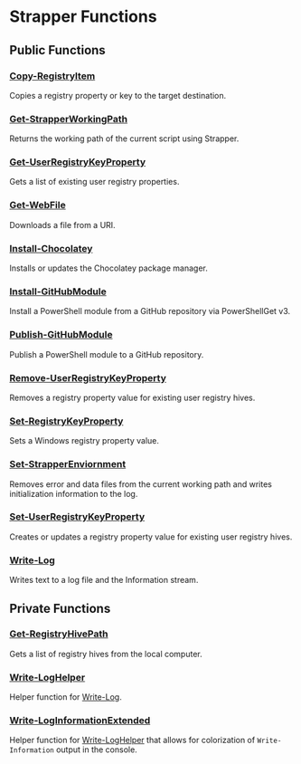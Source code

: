 # Strapper Functions

## Public Functions

### [Copy-RegistryItem](./docs/Copy-RegistryItem.md)
Copies a registry property or key to the target destination.

### [Get-StrapperWorkingPath](./docs/Get-StrapperWorkingPath.md)
Returns the working path of the current script using Strapper.

### [Get-UserRegistryKeyProperty](./docs/Get-UserRegistryKeyProperty.md)
Gets a list of existing user registry properties.

### [Get-WebFile](./docs/Get-WebFile.md)
Downloads a file from a URI.

### [Install-Chocolatey](./docs/Install-Chocolatey.md)
Installs or updates the Chocolatey package manager.

### [Install-GitHubModule](./docs/Install-GitHubModule.md)
Install a PowerShell module from a GitHub repository via PowerShellGet v3.

### [Publish-GitHubModule](./docs/Publish-GitHubModule.md)
Publish a PowerShell module to a GitHub repository.

### [Remove-UserRegistryKeyProperty](./docs/Remove-UserRegistryKeyProperty.md)
Removes a registry property value for existing user registry hives.

### [Set-RegistryKeyProperty](./docs/Set-RegistryKeyProperty.md)
Sets a Windows registry property value.

### [Set-StrapperEnviornment](./docs/Set-StrapperEnviornment.md)
Removes error and data files from the current working path and writes initialization information to the log.

### [Set-UserRegistryKeyProperty](./docs/Set-UserRegistryKeyProperty.md)
Creates or updates a registry property value for existing user registry hives.

### [Write-Log](./docs/Write-Log.md)
Writes text to a log file and the Information stream.

## Private Functions
### [Get-RegistryHivePath](./docs/Get-RegistryHivePath.md)
Gets a list of registry hives from the local computer.

### [Write-LogHelper](./docs/Write-LogHelper.md)
Helper function for [Write-Log](./docs/Write-Log.md).

### [Write-LogInformationExtended](./docs/Write-LogInformationExtended.md)
Helper function for [Write-LogHelper](./docs/Write-LogHelper.md) that allows for colorization of `Write-Information` output in the console.